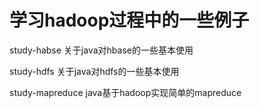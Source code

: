 # 学习hadoop过程中的一些例子

study-habse
关于java对hbase的一些基本使用

study-hdfs
关于java对hdfs的一些基本使用

study-mapreduce
java基于hadoop实现简单的mapreduce